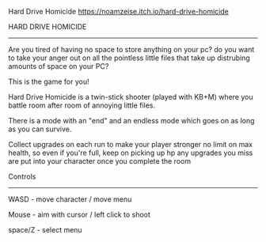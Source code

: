Hard Drive Homicide
https://noamzeise.itch.io/hard-drive-homicide


HARD DRIVE HOMICIDE

--------------------------------

Are you tired of having no space to store anything on your pc? do you want to take your anger out on all the pointless little files that take up distrubing amounts of space on your PC? 

This is the game for you!

Hard Drive Homicide is a twin-stick shooter (played with KB+M) where you battle room after room of annoying little files.

There is a mode with an "end" and an endless mode which goes on as long as you can survive.

Collect upgrades on each run to make your player stronger
    no limit on max health, so even if you're full, keep on picking up hp
    any upgrades you miss are put into your character once you complete the room

Controls

----------------------

WASD - move character / move menu

Mouse - aim with cursor / left click to shoot

space/Z - select menu
